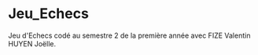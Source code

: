 # Jeu_Echecs
 Jeu d'Echecs codé au semestre 2 de la première année avec FIZE Valentin HUYEN Joëlle.
